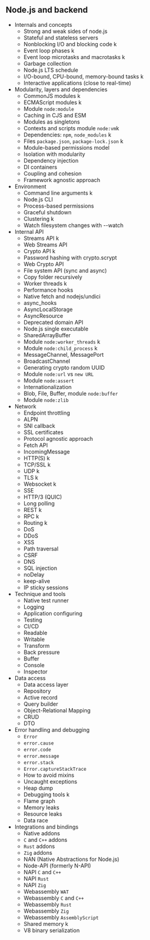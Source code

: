 ## Node.js and backend

- Internals and concepts
  - Strong and weak sides of node.js
  - Stateful and stateless servers
  - Nonblocking I/O and blocking code k
  - Event loop phases k
  - Event loop microtasks and macrotasks k
  - Garbage collection
  - Node.js LTS schedule
  - I/O-bound, CPU-bound, memory-bound tasks k
  - Interactive applications (close to real-time)
- Modularity, layers and dependencies
  - CommonJS modules k
  - ECMAScript modules k
  - Module `node:module`
  - Caching in CJS and ESM
  - Modules as singletons
  - Contexts and scripts module `node:vm`k
  - Dependencies: `npm`, `node_modules` k
  - Files `package.json`, `package-lock.json` k
  - Module-based permissions model
  - Isolation with modularity
  - Dependency injection
  - DI containers
  - Coupling and cohesion
  - Framework agnostic approach
- Environment
  - Command line arguments k
  - Node.js CLI
  - Process-based permissions
  - Graceful shutdown
  - Clustering k
  - Watch filesystem changes with --watch
- Internal API
  - Streams API k
  - Web Streams API
  - Crypto API k
  - Password hashing with crypto.scrypt
  - Web Crypto API
  - File system API (sync and async)
  - Copy folder recursively
  - Worker threads k
  - Performance hooks
  - Native fetch and nodejs/undici
  - async_hooks
  - AsyncLocalStorage
  - AsyncResource
  - Deprecated domain API
  - Node.js single executable
  - SharedArrayBuffer
  - Module `node:worker_threads` k
  - Module `node:child_process` k
  - MessageChannel, MessagePort
  - BroadcastChannel
  - Generating crypto random UUID
  - Module `node:url` vs `new URL`
  - Module `node:assert`
  - Internationalization
  - Blob, File, Buffer, module `node:buffer`
  - Module `node:zlib`
- Network
  - Endpoint throttling
  - ALPN
  - SNI callback
  - SSL certificates
  - Protocol agnostic approach
  - Fetch API
  - IncomingMessage
  - HTTP(S) k
  - TCP/SSL k
  - UDP k
  - TLS k
  - Websocket k
  - SSE
  - HTTP/3 (QUIC)
  - Long polling
  - REST k
  - RPC k
  - Routing k
  - DoS
  - DDoS
  - XSS
  - Path traversal
  - CSRF
  - DNS
  - SQL injection
  - noDelay
  - keep-alive
  - IP sticky sessions
- Technique and tools
  - Native test runner
  - Logging
  - Application configuring
  - Testing
  - CI/CD
  - Readable
  - Writable
  - Transform
  - Back pressure
  - Buffer
  - Console
  - Inspector
- Data access
  - Data access layer
  - Repository
  - Active record
  - Query builder
  - Object-Relational Mapping
  - CRUD
  - DTO
- Error handling and debugging
  - `Error`
  - `error.cause`
  - `error.code`
  - `error.message`
  - `error.stack`
  - `Error.captureStackTrace`
  - How to avoid mixins
  - Uncaught exceptions
  - Heap dump
  - Debugging tools k
  - Flame graph
  - Memory leaks
  - Resource leaks
  - Data race
- Integrations and bindings
  - Native addons
  - `C` and `C++` addons
  - `Rust` addons
  - `Zig` addons
  - NAN (Native Abstractions for Node.js)
  - Node-API (formerly N-API)
  - NAPI `C` and `C++`
  - NAPI `Rust`
  - NAPI `Zig`
  - Webassembly `WAT`
  - Webassembly `C` and `C++`
  - Webassembly `Rust`
  - Webassembly `Zig`
  - Webassembly `AssemblyScript`
  - Shared memory k
  - V8 binary serialization
